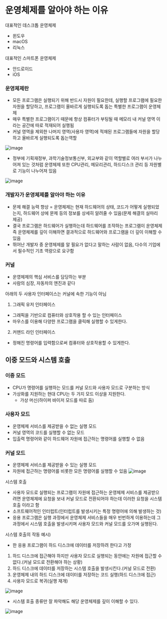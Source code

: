 # 운영체제를 알아야 하는 이유

대표적인 데스크톱 운영체제

- 윈도우
- macOS
- 리눅스

대표적인 스마트폰 운영체제

- 안드로이드
- iOS

### 운영체제란

- 모든 프로그램은 실행되기 위해 반드시 자원이 필요한데, 실행할 프로그램에 필요한 자원을 할당하고, 프로그램이 올바르게 실행되도록 돕는 특별한 프로그램이 운영체제
- 매우 특별한 프로그램이기 때문에 항상 컴퓨터가 부팅될 때 메모리 내 커널 영역 이라는 공간에 따로 적재되어 실행됨
- 커널 영역을 제외한 나머지 영역(사용자 영역)에 적재된 프로그램들에 자원을 할당하고 올바르게 실행되도록 돕는역할

![image](https://github.com/youyoung-study/computer-science-cs/assets/114967329/f9ee5754-8646-45dc-83ba-ad42ac37e4f4)

- 정부에 기획재정부, 과학기술정보통신부, 외교부와 같이 역할별로 여러 부서가 나누어져 있는 것처럼 운영체제 또한 CPU관리, 메모리관리, 하드디스크 관리 등 자원별로 기능이 나누어져 있음

![image](https://github.com/youyoung-study/computer-science-cs/assets/114967329/3efac21f-ce47-4a80-9f92-4904966f1e39)


### 개발자가 운영체제를 알아야 하는 이유

- 문제 해결 능력 향상 = 운영체제는 현재 하드웨어의 상태, 코드가 어떻게 실행되었는지, 하드웨어 상에 문제 등의 정보를 상세히 알려줄 수 있음(문제 해결의 실마리 제공)
- 결국 프로그램은 하드웨어가 실행하는데 하드웨어를 조작하는 프로그램이 운영체제 즉 운영체제를 깊이 이해하면 결과적으로 하드웨어와 프로그램을 더 깊이 이해할 수 있음
- 뛰어난 개발자 중 운영체제를 알 필요가 없다고 말하는 사람이 없음, 다수의 기업에서 필수적인 기초 역량으로 요구함

### 커널

- 운영체제의 핵심 서비스를 담당하는 부분
- 사람의 심장, 자동차의 엔진과 같다

아래의 두 사용자 인터페이스는 커널에 속한 기능이 아님

1. 그래픽 유저 인터페이스
- 그래픽을 기반으로 컴퓨터와 상호작용 할 수 있는 인터페이스
- 마우스를 이용해 다양한 프로그램을 클릭해 실행할 수 있게한다.

2. 커맨드 라인 인터페이스
- 정해진 명령어를 입력함으로써 컴퓨터와 상호작용할 수 있게한다.

## 이중 모드와 시스템 호출

### 이중 모드

- CPU가 명령어를 실행하는 모드를 커널 모드와 사용자 모드로 구분하는 방식
- 가상화를 지원하는 현대 CPU는 두 가지 모드 이상을 지원한다.
    - 가상 머신(하이퍼 바이저 모드를 따로 둠)

### 사용자 모드

- 운영체제 서비스를 제공받을 수 없는 실행 모드
- 커널 영역의 코드를 실행할 수 없는 모드
- 입출력 명령어와 같이 하드웨어 자원에 접근하는 명령어를 실행할 수 없음

### 커널 모드

- 운영체제 서비스를 제공받을 수 있는 실행 모드
- 자원에 접근하는 명령어를 비롯한 모든 명령어를 실행할 수 있음
![image](https://github.com/youyoung-study/computer-science-cs/assets/114967329/7378c30d-33a3-4852-9ece-365922c9ab92)

시스템 호출

- 사용자 모드로 실행되는 프로그램이 자원에 접근하는 운영체제 서비스를 제공받으려면 운영체제에 요청을 보내 커널 모드로 전환되어야 하는데 이러한 요청을 시스템 호출 이라고 함
- 소프트웨어적인 인터럽트(인터럽트를 발생시키는 특정 명령어에 의해 발생하는 것)
- 응용 프로그램은 실행 과정에서 운영체제 서비스들을 매우 빈번하게 이용하는데 그 과정에서 시스템 호출을 발생시키며 사용자 모드와 커널 모드를 오가며 실행된다.

시스템 호출의 작동 예시)
- 한 응용 프로그램이 하드 디스크에 데이터를 저장하려 한다고 가정
1. 하드 디스크에 접근해야 하지만 사용자 모드로 실행되는 동안에는 자원에 접근할 수 없다.(커널 모드로 전환해야 하는 상황)
2. 하드 디스크에 데이터를 저장하는 시스템 호출을 발생시킨다.(커널 모드로 전환)
3. 운영체제 내의 하드 디스크에 데이터를 저장하는 코드 실행(하드 디스크에 접근)
4. 사용자 모드로 복귀(실행 재개)

![image](https://github.com/youyoung-study/computer-science-cs/assets/114967329/eec17d1a-16d3-4039-bee4-47bae7841706)


- 시스템 호출 종류만 잘 파악해도 해당 운영체제를 깊이 이해할 수 있다.

![image](https://github.com/youyoung-study/computer-science-cs/assets/114967329/513ff525-db6a-43db-b44f-12cf638aae16)
